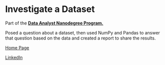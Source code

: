 # Investigate a Dataset

Part of the [**Data Analyst Nanodegree Program.**](https://eu.udacity.com/course/data-analyst-nanodegree--nd002)

Posed a question about a dataset, then used NumPy and Pandas to answer that question based on the data and created a report to share the results.

[Home Page](http://miguelangelnieto.net)

[LinkedIn](https://www.linkedin.com/in/miguelangelnieto/?locale=en_US)
